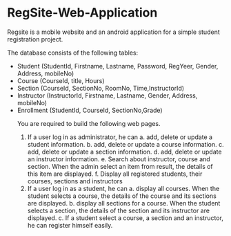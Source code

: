 # RegSite-Web-Application
Regsite is a mobile website and an android application for a simple student registration project.

<p>The database consists of the following tables:
<ul>
  <li>Student (StudentId, Firstname, Lastname, Password, RegYeer, Gender, Address, mobileNo)</li>
  <li>Course (CourseId, title, Hours)</li>
  <li>Section (CourseId, SectionNo, RoomNo, Time,InstructorId)</li> 
  <li>Instructor (InstructorId, Firstname, Lastname, Gender, Address, mobileNo)</li>
  <li>Enrollment (StudentId, CourseId, SectionNo,Grade)</li></p>
  
You are required to build the following web pages. 
1.	If a user log in as administrator, he can
a.	add, delete  or update a student information.
b.	add, delete  or update a course information.
c.	add, delete  or update a section information.
d.	add, delete  or update an instructor information.
e.	Search about instructor, course and section. When the admin select an item from result, the details of this item are displayed.
f.	Display all registered students, their courses, sections and instructors
2.	If a user log in as a student, he can
a.	display all courses. When the student selects a course, the details of the course and its sections are displayed.
b.	display all sections for a course. When the student selects a section, the details of the section and its instructor are displayed.
c.	If a student select a course, a section and an instructor, he can register himself easily. 
</p>
